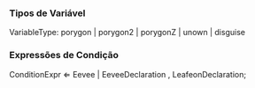 ### Tipos de Variável

VariableType: porygon | porygon2 | porygonZ | unown | disguise

### Expressões de Condição

ConditionExpr ⇐ Eevee | EeveeDeclaration , LeafeonDeclaration;
